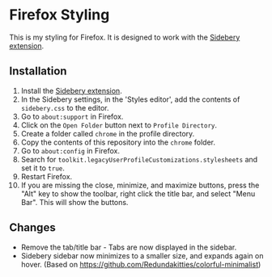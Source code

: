 # Firefox Styling

This is my styling for Firefox. It is designed to work with the [Sidebery extension](https://addons.mozilla.org/en-US/firefox/addon/sidebery/).

## Installation

1. Install the [Sidebery extension](https://addons.mozilla.org/en-US/firefox/addon/sidebery/).
2. In the Sidebery settings, in the 'Styles editor', add the contents of `sidebery.css` to the editor.
3. Go to `about:support` in Firefox.
4. Click on the `Open Folder` button next to `Profile Directory`.
5. Create a folder called `chrome` in the profile directory.
6. Copy the contents of this repository into the `chrome` folder.
7. Go to `about:config` in Firefox.
8. Search for `toolkit.legacyUserProfileCustomizations.stylesheets` and set it to `true`.
9. Restart Firefox.
10. If you are missing the close, minimize, and maximize buttons, press the "Alt" key to show the toolbar, right click the title bar, and select "Menu Bar". This will show the buttons.

## Changes

- Remove the tab/title bar - Tabs are now displayed in the sidebar.
- Sidebery sidebar now minimizes to a smaller size, and expands again on hover. (Based on https://github.com/Redundakitties/colorful-minimalist)
